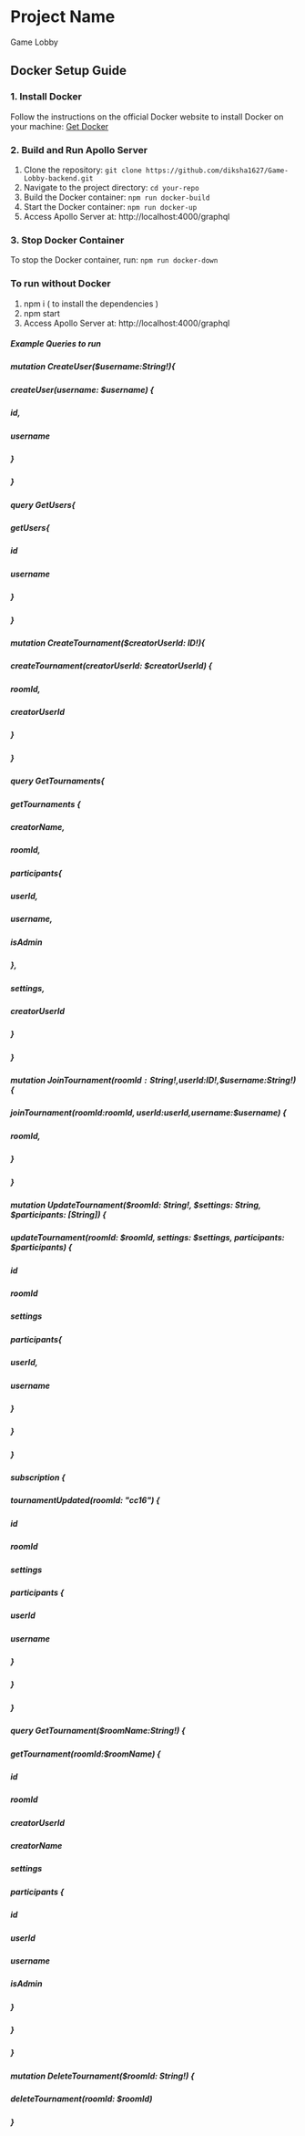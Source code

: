 # Project Name
Game Lobby
## Docker Setup Guide

### 1. Install Docker

Follow the instructions on the official Docker website to install Docker on your machine: [Get Docker](https://docs.docker.com/get-docker/)

### 2. Build and Run Apollo Server

1. Clone the repository: `git clone https://github.com/diksha1627/Game-Lobby-backend.git`
2. Navigate to the project directory: `cd your-repo`
3. Build the Docker container: `npm run docker-build`
4. Start the Docker container: `npm run docker-up`
5. Access Apollo Server at: http://localhost:4000/graphql

### 3. Stop Docker Container

To stop the Docker container, run: `npm run docker-down`

### To run without Docker

1. npm i ( to install the dependencies )
2. npm start
3. Access Apollo Server at: http://localhost:4000/graphql


##### Example Queries to run

##### mutation CreateUser($username:String!){
#####   createUser(username: $username) {
#####     id,
#####     username
#####   }
##### }




##### query GetUsers{
#####   getUsers{
#####     id
#####     username
#####   }
##### }




##### mutation CreateTournament($creatorUserId: ID!){
#####    createTournament(creatorUserId: $creatorUserId) {
#####      roomId,
#####      creatorUserId
#####    }
##### }




##### query GetTournaments{
#####   getTournaments {
#####     creatorName,
#####     roomId,
#####     participants{
#####       userId,
#####       username,
#####       isAdmin
#####     },
#####     settings,
#####     creatorUserId
#####   }
##### }




##### mutation JoinTournament($roomId: String!,$userId:ID!,$username:String!){
#####   joinTournament(roomId:$roomId,userId:$userId,username:$username) {
#####     roomId,
#####   }
##### }




##### mutation UpdateTournament($roomId: String!, $settings: String, $participants: [String]) {
#####   updateTournament(roomId: $roomId, settings: $settings, participants: $participants) {
#####     id
#####     roomId
#####     settings
#####     participants{
#####       userId,
#####       username
#####     }
#####   }
##### }




##### subscription {
#####   tournamentUpdated(roomId: "cc16") {
#####     id
#####     roomId
#####     settings
#####     participants {
#####       userId
#####       username
#####     }
#####   }
##### }




##### query GetTournament($roomName:String!) {
#####   getTournament(roomId:$roomName) {
#####     id
#####     roomId
#####     creatorUserId
#####     creatorName
#####     settings
#####     participants {
#####       id
#####       userId
#####       username
#####       isAdmin
#####     }
#####   }
##### }




##### mutation DeleteTournament($roomId: String!) {
#####   deleteTournament(roomId: $roomId)
##### }








